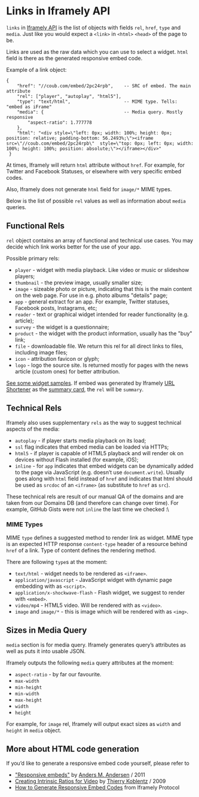 # Links in Iframely API

`links` in [Iframely API](https://iframely.com/docs/iframely-api) is the list of objects with fields `rel`, `href`, `type` and `media`. Just like you would expect a `<link>` in `<html>` `<head>` of the page to be. 

Links are used as the raw data which you can use to select a widget. `html` field is there as the generated responsive embed code.  

Example of a link object:

	{
		"href": "//coub.com/embed/2pc24rpb",	-- SRC of embed. The main attribute
		"rel": ["player", "autoplay", "html5"],
		"type": "text/html",					-- MIME type. Tells: "embed as iFrame"
		"media": {								-- Media query. Mostly responsive
			"aspect-ratio": 1.777778
		},
		"html": "<div style=\"left: 0px; width: 100%; height: 0px; position: relative; padding-bottom: 56.2493%;\"><iframe src=\"//coub.com/embed/2pc24rpb\"  style=\"top: 0px; left: 0px; width: 100%; height: 100%; position: absolute;\"></iframe></div>"
	 } 

At times, Iframely will return `html` attribute without `href`. For example, for Twitter and Facebook Statuses, or elsewhere with very specific  embed codes.

Also, Iframely does not generate `html` field for `image/*` MIME types.

Below is the list of possible `rel` values as well as information about `media` queries.


## Functional Rels

`rel` object contains an array of functional and technical use cases. You may decide which link works better for the use of your app.

Possible primary rels: 

- `player` - widget with media playback. Like video or music or slideshow players;
- `thumbnail` - the preview image, usually smaller size;
- `image` - sizeable photo or picture, indicating that this is the main content on the web page. For use in e.g. photo albums "details" page;
- `app` - general extract for an app. For example, Twitter statuses, Facebook posts, Instagrams, etc;
- `reader` - text or graphical widget intended for reader functionality (e.g. article);
- `survey` - the widget is a questionnaire;
- `product` - the widget with the product information, usually has the "buy" link;
- `file` - downloadable file. We return this rel for all direct links to files, including image files;
- `icon` - attribution favicon or glyph;
- `logo` - logo the source site. Is returned mostly for pages with the news article (custom ones) for better attribution.

[See some widget samples](https://iframely.com/docs/widgets). If embed was generated by Iframely [URL Shortener](https://iframely.com/docs/url-shortener) as the [summary card](https://iframely.com/docs/widgets), the `rel` will be `summary`.


## Technical Rels

Iframely also uses supplementary `rels` as the way to suggest technical aspects of the media:

- `autoplay` - if player starts media playback on its load;
- `ssl` flag indicates that embed media can be loaded via HTTPs;
- `html5` - if player is capable of HTML5 playback and will render ok on devices without Flash installed (for example, iOS);
- `inline` - for `app` indicates that embed widgets can be dynamically added to the page via JavaScript (e.g. doesn’t use `document.write`). Usually goes along with `html` field instead of `href` and indicates that html should be used as `srcdoc` of an `<iframe>` (as substitute to `href` as `src`). 

These technical rels are result of our manual QA of the domains and are taken from our Domains DB (and therefore can change over time). For example, GitHub Gists were not `inline` the last time we checked :\ 


### MIME Types

MIME `type` defines a suggested method to render link as widget. MIME type is an expected HTTP response `content-type` header of a resource behind `href` of a link. Type of content defines the rendering method.

There are following `type`s at the moment:

 - `text/html` - widget needs to be rendered as `<iframe>`.
 - `application/javascript` - JavaScript widget with dynamic page embedding with as `<script>`.
 - `application/x-shockwave-flash` - Flash widget, we suggest to render with `<embed>`.
 - `video/mp4` - HTML5 video. Will be rendered with as `<video>`.
 - `image` and `image/*` - this is image which will be rendered with as `<img>`. 


## Sizes in Media Query

`media` section is for media query. Iframely generates query’s attributes as well as puts it into usable JSON.

Iframely outputs the following `media` query attributes at the moment:

 - `aspect-ratio` - by far our favourite.
 - `max-width`
 - `min-height`
 - `min-width`
 - `max-height`
 - `width`
 - `height`

For example, for `image` rel, Iframely will output exact sizes as `width` and `height` in `media` object.


## More about HTML code generation

If you’d like to generate a responsive embed code yourself, please refer to 

- ["Responsive embeds"](http://amobil.se/2011/11/responsive-embeds/) by [Anders M. Andersen](https://twitter.com/andmag) / 2011
- [Creating Intrinsic Ratios for Video](http://alistapart.com/article/creating-intrinsic-ratios-for-video) by [Thierry Koblentz](https://twitter.com/thierrykoblentz) / 2009
- [How to Generate Responsive Embed Codes](http://iframely.com/oembed2/types) from Iframely Protocol

